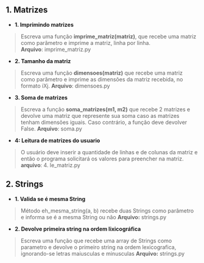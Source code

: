 ## 1. Matrizes
- **1. Imprimindo matrizes**
> Escreva uma função  **imprime_matriz(matriz)**, que recebe uma matriz como parâmetro e imprime a matriz, linha por linha.  
> **Arquivo**: imprime_matriz.py

- **2. Tamanho da matriz**
>Escreva uma função  **dimensoes(matriz)**  que recebe uma matriz como parâmetro e imprime as dimensões da matriz recebida, no formato iXj.
> **Arquivo**: dimensoes.py

- **3. Soma de matrizes**
> Escreva a função  **soma_matrizes(m1, m2)**  que recebe 2 matrizes e devolve uma matriz que represente sua soma caso as matrizes tenham dimensões iguais. Caso contrário, a função deve devolver False.
> **Arquivo**: soma.py

- **4: Leitura de matrizes do usuario**
> O usuário deve inserir  a quantidade de linhas e de colunas da matriz e então o programa solicitará os valores para preencher na matriz.
> **arquivo**: 4. le_matriz.py



## 2. Strings

- **1. Valida se é mesma String**
> Método eh_mesma_string(a, b) recebe duas Strings como parâmetro e informa se é a mesma String ou não
> **Arquivo:** strings.py

- **2. Devolve primeira string na ordem lixicográfica**
> Escreva uma função que recebe uma array de Strings como  parametro e devolve o  primeiro string na ordem lexicografica,  ignorando-se letras maiusculas e minusculas
> **Arquivo:** strings.py
